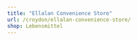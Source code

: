 ```yaml
---
title: "Ellalan Convenience Store"
url: /croydon/ellalan-convenience-store/
shop: Lebensmittel
---
```

